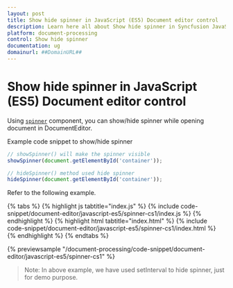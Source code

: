 ```yaml
---
layout: post
title: Show hide spinner in JavaScript (ES5) Document editor control
description: Learn here all about Show hide spinner in Syncfusion JavaScript (ES5) Document editor control of Syncfusion Essential JS 2 and more.
platform: document-processing
control: Show hide spinner 
documentation: ug
domainurl: ##DomainURL##
---
```


# Show hide spinner in JavaScript (ES5) Document editor control

Using [`spinner`](https://ej2.syncfusion.com/documentation/spinner/getting-started#create-the-spinner-globally) component, you can show/hide spinner while opening document in DocumentEditor.

Example code snippet to show/hide spinner

```ts
// showSpinner() will make the spinner visible
showSpinner(document.getElementById('container'));

// hideSpinner() method used hide spinner
hideSpinner(document.getElementById('container'));
```

Refer to the following example.

{% tabs %}
{% highlight js tabtitle="index.js" %}
{% include code-snippet/document-editor/javascript-es5/spinner-cs1/index.js %}
{% endhighlight %}
{% highlight html tabtitle="index.html" %}
{% include code-snippet/document-editor/javascript-es5/spinner-cs1/index.html %}
{% endhighlight %}
{% endtabs %}

{% previewsample "/document-processing/code-snippet/document-editor/javascript-es5/spinner-cs1" %}

>Note: In above example, we have used setInterval to hide spinner, just for demo purpose.
